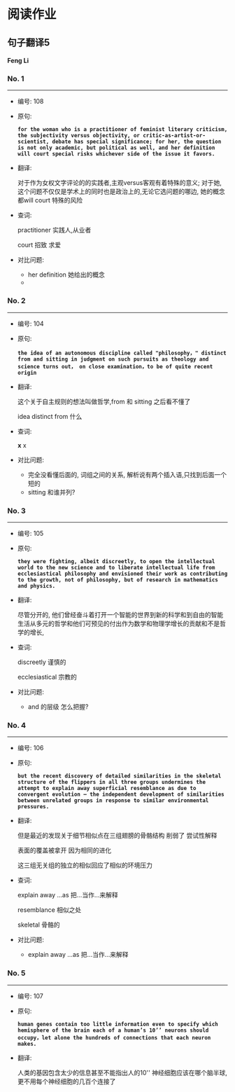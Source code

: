 # 阅读作业

## 句子翻译5

#### Feng Li

### No. 1

----



* 编号: 108

* 原句: 

  **`for the woman who is a practitioner of feminist literary criticism, the subjectivity versus objectivity, or critic-as-artist-or-scientist, debate has special significance; for her, the question is not only academic, but political as well, and her definition will court special risks whichever side of the issue it favors. `**

* 翻译:

  对于作为女权文字评论的的实践者,主观versus客观有着特殊的意义; 对于她,这个问题不仅仅是学术上的同时也是政治上的,无论它选问题的哪边, 她的概念都will court 特殊的风险

* 查词:

  practitioner	实践人,从业者

  court	招致 求爱

  

* 对比问题:
  * her definition 她给出的概念
  * 

### No. 2

----



* 编号: 104

* 原句: 

  **`the idea of an autonomous discipline called "philosophy，" distinct from and sitting in judgment on such pursuits as theology and science turns out， on close examination，to be of quite recent origin`**

* 翻译:

  这个关于自主规则的想法叫做哲学,from 和 sitting 之后看不懂了 

  idea distinct from 什么 

* 查词:

  __x__ x

  


* 对比问题:
  * 完全没看懂后面的, 词组之间的关系, 解析说有两个插入语,只找到后面一个短的
  * sitting 和谁并列? 

### No. 3

----



* 编号: 105

* 原句: 

  **`they were fighting, albeit discreetly, to open the intellectual world to the new science and to liberate intellectual life from ecclesiastical philosophy and envisioned their work as contributing to the growth, not of philosophy, but of research in mathematics and physics.`**

* 翻译:

  尽管分开的, 他们曾经奋斗着打开一个智能的世界到新的科学和到自由的智能生活从多元的哲学和他们可预见的付出作为数学和物理学增长的贡献和不是哲学的增长,

* 查词:

  discreetly	谨慎的

  ecclesiastical	宗教的

  



* 对比问题:
  * and 的层级 怎么把握?

### No. 4

----



* 编号: 106

* 原句: 

  **`but the recent discovery of detailed similarities in the skeletal structure of the flippers in all three groups undermines the attempt to explain away superficial resemblance as due to convergent evolution — the independent development of similarities between unrelated groups in response to similar environmental pressures.`**

* 翻译:

  但是最近的发现关于细节相似点在三组翅膀的骨骼结构 削弱了 尝试性解释 

  表面的覆盖被拿开 因为相同的进化

  这三组无关组的独立的相似回应了相似的环境压力

* 查词:

  explain away ...as	把...当作...来解释

  resemblance	相似之处

  skeletal	骨骼的

  

* 对比问题:
  * explain away ...as 把...当作...来解释

### No. 5

----



* 编号: 107

* 原句: 

  **`human genes contain too little information even to specify which hemisphere of the brain each of a human’s 10’’ neurons should occupy，let alone the hundreds of connections that each neuron makes.`**

* 翻译:

  人类的基因包含太少的信息甚至不能指出人的10'' 神经细胞应该在哪个脑半球,更不用每个神经细胞的几百个连接了






